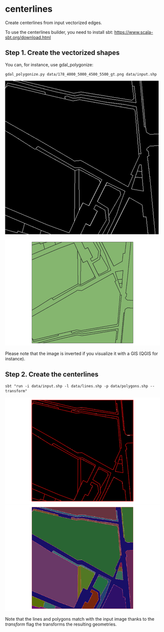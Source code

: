 # centerlines

Create centerlines from input vectorized edges.

To use the centerlines builder, you need to install sbt: https://www.scala-sbt.org/download.html

## Step 1. Create the vectorized shapes
You can, for instance, use gdal_polygonize:
```shell script
gdal_polygonize.py data/178_4000_5000_4500_5500_gt.png data/input.shp
```

![The test input data](data/178_4000_5000_4500_5500_gt.png "Input test image")

![The vectorized test input data](images/vectorized_test_data.png "Input test image vectorized")

Please note that the image is inverted if you visualize it with a GIS (QGIS for instance).

## Step 2. Create the centerlines
```shell script
sbt "run -i data/input.shp -l data/lines.shp -p data/polygons.shp --transform"
```

![The resulting lines for the input data](images/line_result_test_data.png "Input test image extracted lines")
![The resulting polygons for the input data](images/polygon_result_test_data.png "Input test image extracted polygons")

Note that the lines and polygons match with the input image thanks to the *transform* flag the transforms the resulting geometries.
